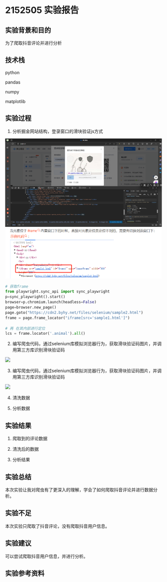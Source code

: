 # 2152505 实验报告

## 实验背景和目的

为了爬取抖音评论并进行分析

## 技术栈

python

pandas

numpy

matplotlib

## 实验过程

1. 分析掘金网站结构，登录窗口的滑块验证js方式

![](./resources/LabImage1.png)
![](./resources/iframe1.png)

```python
# 获取frame
from playwright.sync_api import sync_playwright
p=sync_playwright().start()
browser=p.chromium.launch(headless=False)
page=browser.new_page()
page.goto("https://cdn2.byhy.net/files/selenium/sample2.html")
frame = page.frame_locator("iframe[src='sample1.html']")

# 再 在其内部进行定位
lcs = frame.locator('.animal').all()
```

2. 编写爬虫代码，通过selenium库模拟浏览器行为，获取滑块验证码图片，并调用第三方库识别滑块验证码

![](./resources/LabImage2.png)

3. 编写爬虫代码，通过selenium库模拟浏览器行为，获取滑块验证码图片，并调用第三方库识别滑块验证码

![](./resources/LabImage3.png)

4. 清洗数据

5. 分析数据

## 实验结果

1. 爬取到的评论数据

2. 清洗后的数据

3. 分析结果

## 实验总结

本次实验让我对爬虫有了更深入的理解，学会了如何爬取抖音评论并进行数据分析。

## 实验不足

本次实验只爬取了抖音评论，没有爬取抖音用户信息。

## 实验建议

可以尝试爬取抖音用户信息，并进行分析。

## 实验参考资料
